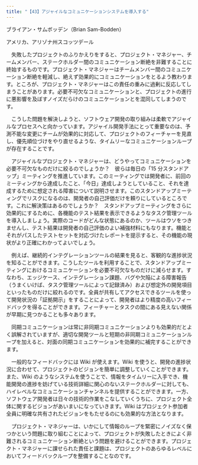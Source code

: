 ```yaml
---
title: "【43】アジャイルなコミュニケーションシステムを導入する"
---
```



ブライアン・サムボッデン（Brian Sam-Bodden）



アメリカ、アリゾナ州スコッツデール


　失敗したプロジェクトのふりかえりをすると、プロジェクト・マネジャー、チームメンバー、ステークホルダー間のコミュニケーション断絶を非難することに終始するものです。プロジェクト・マネジャーはチームメンバー間のコミュニケーション断絶を軽減し、絶えず効果的にコミュニケーションをとるよう教わります。ところが、プロジェクト・マネジャーはこの責任の重みに過剰に反応してしまうことがあります。必要不可欠なコミュニケーションと、プロジェクトの進行に悪影響を及ぼすノイズだらけのコミュニケーションとを混同してしまうのです。

　こうした問題を解決しようと、ソフトウェア開発の取り組みは柔軟でアジャイルなプロセスへと向かっています。アジャイル開発手法にとって重要なのは、予測不能な変更にチームが効果的に対応して、プロジェクトのフィーチャーを見直し、優先順位づけをやり直せるような、タイムリーなコミュニケーションループが存在することです。

　アジャイルなプロジェクト・マネジャーは、どうやってコミュニケーションを必要不可欠なものだけに絞るのでしょうか？　彼らは毎日の「15 分スタンドアップ」ミーティングを推進しています。このミーティングでは開発者に、前回のミーティングから達成したこと、「今日」達成しようとしていること、それを達成するために想定される障害について説明させます。このスタンドアップミーティングでリスクになるのは、開発者の自己評価だけを頼りにしているところです。これに解決策はあるのでしょうか？　スタンドアップミーティングをさらに効果的にするために、各機能のテスト結果を表示できるようなタスク管理ツールを導入しましょう。実際のコードがどんな状態にあるのか、ツールはウソをつきませんし、テスト結果は開発者の自己評価のよい補強材料にもなります。機能とそれがパスしたテストセットを対応づけたレポートを提示すると、その機能の現状がより正確にわかってよいでしょう。

　例えば、継続的インテグレーションツールの結果を見ると、客観的な進捗状況を知ることができます。こうしたツールを利用することで、スタンドアップミーティングにおけるコミュニケーションを必要不可欠なものだけに減らせます。すなわち、エッジケース、インテグレーション課題、バグや欠陥による障害報告（うまくいけば、タスク管理ツールによって記録済み）および想定外の開発項目といったものだけに絞れるのです。全員が共有してアクセスできるツールを使って開発状況の「証拠開示」をすることによって、開発者はより精度の高いフィードバックを得ることができます。フィーチャーとタスクの間にある見えない関係が早期に見つかることも多々あります。

　同期コミュニケーションは常に非同期コミュニケーションよりも効果的だとよく誤解されていますが、適切な開発ツールと短期の非同期コミュニケーションループを加えると、対面の同期コミュニケーションを効果的に補完することができます。

　一般的なフィードバックには Wiki が使えます。Wiki を使うと、開発の進捗状況に合わせて、プロジェクトのビジョンを簡単に調整していくことができます。また、Wiki のようなシステムを使うことで、情報をタイムリーに入手でき、機能開発の進捗を妨げている技術詳細に関心のないステークホルダーに対しても、ハイレベルなコミュニケーションチャンネルを提供することができます。一方、ソフトウェア開発者は日々の技術的作業をこなしていくうちに、プロジェクト全体に関するビジョンがあいまいになっていきます。Wiki はプロジェクト参加者全員に明確な共有されたビジョンをもたせるのにも効果的な方法となります。

　プロジェクト・マネジャーは、いかにして情報のループを緊密にノイズなく保つかという問題に取り組むことによって、プロジェクトが失敗したときによく非難されるコミュニケーション断絶という問題を避けることができます。プロジェクト・マネジャーに課せられた責任と課題は、プロジェクトのあらゆるレベルにおいてフィードバックループを整備することなのです。
